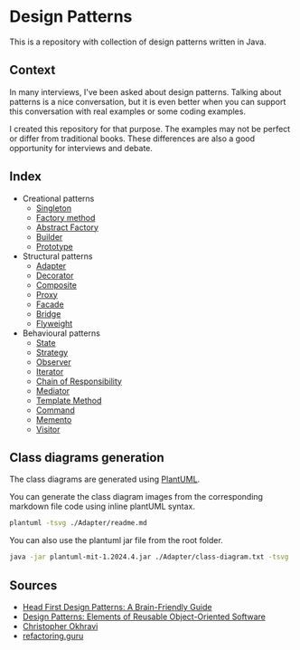 # Design Patterns

This is a repository with collection of design patterns written in Java.

## Context

In many interviews, I've been asked about design patterns. Talking about patterns is a nice conversation, but it is even better when you can support this conversation with real examples or some coding examples. 

I created this repository for that purpose. The examples may not be perfect or differ from traditional books. These differences are also a good opportunity for interviews and debate.


## Index

- Creational patterns
  - [Singleton](./Singleton/readme.md)
  - [Factory method](./FactoryMethod/readme.md)
  - [Abstract Factory](./AbstractFactory/readme.md)
  - [Builder](./Builder/readme.md)
  - [Prototype](./Prototype/readme.md)
- Structural patterns
  - [Adapter](./Adapter/readme.md)
  - [Decorator](./Decorator/readme.md)
  - [Composite](./Composite/readme.md)
  - [Proxy](./Proxy/readme.md)
  - [Facade](./Facade/readme.md)
  - [Bridge](./Bridge/readme.md)
  - [Flyweight](./Flyweight/readme.md)
- Behavioural patterns
  - [State](./State/readme.md)
  - [Strategy](./Strategy/readme.md)
  - [Observer](./Observer/readme.md)
  - [Iterator](./Iterator/readme.md)
  - [Chain of Responsibility](./ChainOfResponsibility/readme.md)
  - [Mediator](./Mediator/readme.md)
  - [Template Method](./TemplateMethod/readme.md)
  - [Command](./Command/readme.md)
  - [Memento](./Memento/readme.md)
  - [Visitor](./Visitor/readme.md)

## Class diagrams generation

The class diagrams are generated using [PlantUML](https://github.com/plantuml/plantuml).

You can generate the class diagram images from the corresponding markdown file code using inline plantUML syntax. 

```bash
plantuml -tsvg ./Adapter/readme.md
```

You can also use the plantuml jar file from the root folder. 

```bash
java -jar plantuml-mit-1.2024.4.jar ./Adapter/class-diagram.txt -tsvg
```

## Sources

- [Head First Design Patterns: A Brain-Friendly Guide](https://www.amazon.es/Head-First-Design-Patterns-Brain-Friendly/dp/0596007124)
- [Design Patterns: Elements of Reusable Object-Oriented Software](https://www.amazon.es/Design-Patterns-Object-Oriented-professional-computing/dp/0201633612/ref=sr_1_1?crid=30YLYC2BJ44GZ&dib=eyJ2IjoiMSJ9.mTRaTOPYqsPcUsGD8azntQBwoQYmLa7486oAF-n21nbQ7yYTsdNkG3R4XYMdy6UdpS6Iz5lg8NdWCrTCapG5YAoOIBWjwu5J4NTr08k4JTKngAO65WDusp74lJ0GZFV9ytGeE-_150kxgn6KlJwa3gJ2b09-rUZnwcDo8jQKggZ8tD97TlUGSwZuVebyUW3d1ebt9zIVVO9vwIGCgZPDxlob_9Vwbja5woc0qbdV4XhItfaxsqv-RzLmxqLG1FoFjXu41IPBTJNRw5lYKmpQrCY9YZdBMZ3puvIM7WcoCRE.5L5CrPNNq1b77Mpj0sUDS0s8VMkPUbeILkQ5FNnSJUs&dib_tag=se&keywords=design+patterns&qid=1714663646&sprefix=design+pa%2Caps%2C114&sr=8-1)
- [Christopher Okhravi](https://www.youtube.com/playlist?list=PLrhzvIcii6GNjpARdnO4ueTUAVR9eMBpc)
- [refactoring.guru](https://refactoring.guru/design-patterns/)